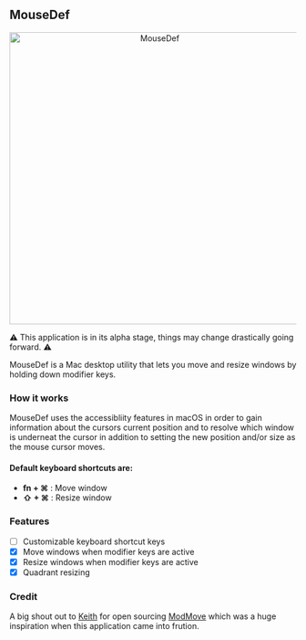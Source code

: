## MouseDef

<p align="center">
  <img src="https://raw.githubusercontent.com/zenangst/MouseDef/master/Images/MouseDef.png" alt="MouseDef" width="512" height="512" align="center" />
</p>

⚠️ This application is in its alpha stage, things may change drastically going forward. ⚠️

MouseDef is a Mac desktop utility that lets you move and resize windows by
holding down modifier keys.

### How it works

MouseDef uses the accessibliity features in macOS in order to gain information about the cursors current position and to resolve which window is underneat the cursor in addition to setting the new position and/or size as the mouse cursor moves.

#### Default keyboard shortcuts are:

- **fn + ⌘** : Move window
- **⇧ + ⌘** : Resize window

### Features

- [ ] Customizable keyboard shortcut keys
- [x] Move windows when modifier keys are active
- [x] Resize windows when modifier keys are active
- [x] Quadrant resizing

### Credit

A big shout out to [Keith](https://github.com/keith) for open sourcing [ModMove](https://github.com/keith/ModMove) which was a huge inspiration when this application came into frution.
